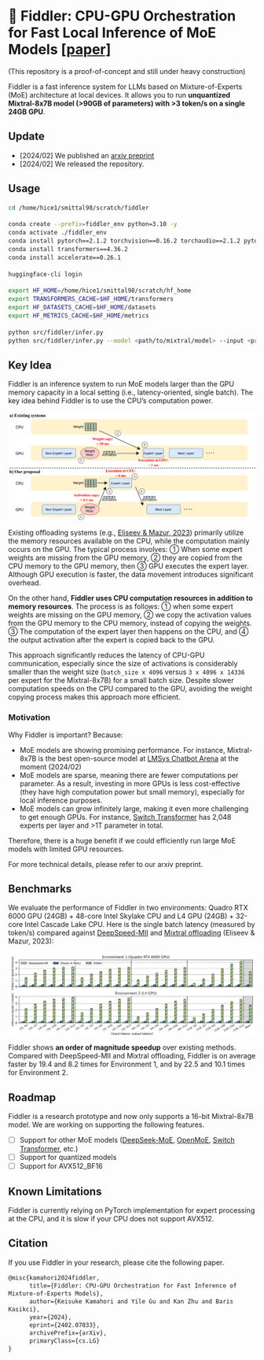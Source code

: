 # 🎻 Fiddler: CPU-GPU Orchestration for Fast Local Inference of MoE Models [[paper]](https://arxiv.org/abs/2402.07033)

(This repository is a proof-of-concept and still under heavy construction)

Fiddler is a fast inference system for LLMs based on Mixture-of-Experts (MoE) architecture at local devices. It allows you to run **unquantized Mixtral-8x7B model (>90GB of parameters) with >3 token/s on a single 24GB GPU**.

## Update
- [2024/02] We published an [arxiv preprint](https://arxiv.org/abs/2402.07033)
- [2024/02] We released the repository.

## Usage
```bash
cd /home/hice1/smittal98/scratch/fiddler

conda create --prefix=fiddler_env python=3.10 -y
conda activate ./fiddler_env
conda install pytorch==2.1.2 torchvision==0.16.2 torchaudio==2.1.2 pytorch-cuda=12.1 -c pytorch -c nvidia
conda install transformers==4.36.2
conda install accelerate==0.26.1

huggingface-cli login

export HF_HOME=/home/hice1/smittal98/scratch/hf_home
export TRANSFORMERS_CACHE=$HF_HOME/transformers
export HF_DATASETS_CACHE=$HF_HOME/datasets
export HF_METRICS_CACHE=$HF_HOME/metrics

python src/fiddler/infer.py
python src/fiddler/infer.py --model <path/to/mixtral/model> --input <prompt>
```

## Key Idea
Fiddler is an inference system to run MoE models larger than the GPU memory capacity in a local setting (i.e., latency-oriented, single batch).
The key idea behind Fiddler is to use the CPU’s computation power.

![](./asset/key-idea.png)

Existing offloading systems (e.g., [Eliseev & Mazur, 2023](https://github.com/dvmazur/mixtral-offloading)) primarily utilize the memory resources available on the CPU, while the computation mainly occurs on the GPU. The typical process involves: ① When some expert weights are missing from the GPU memory, ② they are copied from the CPU memory to the GPU memory, then ③ GPU executes the expert layer.
Although GPU execution is faster, the data movement introduces significant overhead. 

On the other hand, **Fiddler uses CPU computation resources in addition to memory resources**. The process is as follows: ① when some expert weights are missing on the GPU memory, ② we copy the activation values from the GPU memory to the CPU memory, instead of copying the weights. 
③ The computation of the expert layer then happens on the CPU, and ④ the output activation after the expert is copied back to the GPU.

This approach significantly reduces the latency of CPU-GPU communication, especially since the size of activations is considerably smaller than the weight size (`batch_size x 4096` versus `3 x 4096 x 14336` per expert for the Mixtral-8x7B) for a small batch size. Despite slower computation speeds on the CPU compared to the GPU, avoiding the weight copying process makes this approach more efficient. 

### Motivation
Why Fiddler is important? Because: 
- MoE models are showing promising performance. For instance, Mixtral-8x7B is the best open-source model at [LMSys Chatbot Arena](https://huggingface.co/spaces/lmsys/chatbot-arena-leaderboard) at the moment (2024/02)
- MoE models are sparse, meaning there are fewer computations per parameter. As a result, investing in more GPUs is less cost-effective (they have high computation power but small memory), especially for local inference purposes.
- MoE models can grow infinitely large, making it even more challenging to get enough GPUs. For instance, [Switch Transformer](https://arxiv.org/abs/2101.03961) has 2,048 experts per layer and >1T parameter in total.

Therefore, there is a huge benefit if we could efficiently run large MoE models with limited GPU resources.

For more technical details, please refer to our arxiv preprint.

## Benchmarks

We evaluate the performance of Fiddler in two environments: Quadro RTX 6000 GPU (24GB) + 48-core Intel Skylake CPU and L4 GPU (24GB) + 32-core Intel Cascade Lake CPU.
Here is the single batch latency (measured by token/s) compared against [DeepSpeed-MII](https://github.com/microsoft/DeepSpeed-MII) and [Mixtral offloading](https://github.com/dvmazur/mixtral-offloading) (Eliseev & Mazur, 2023):

![](./asset/results.png)

Fiddler shows **an order of magnitude speedup** over existing methods.
Compared with DeepSpeed-MII and Mixtral offloading, Fiddler is on average faster by 19.4 and 8.2 times for Environment 1, and by 22.5 and 10.1 times for Environment 2.

## Roadmap
Fiddler is a research prototype and now only supports a 16-bit Mixtral-8x7B model.
We are working on supporting the following features.
- [ ] Support for other MoE models ([DeepSeek-MoE](https://github.com/deepseek-ai/DeepSeek-MoE), [OpenMoE](https://github.com/XueFuzhao/OpenMoE), [Switch Transformer](https://huggingface.co/docs/transformers/model_doc/switch_transformers), etc.)
- [ ] Support for quantized models
- [ ] Support for AVX512_BF16

## Known Limitations
Fiddler is currently relying on PyTorch implementation for expert processing at the CPU, and it is slow if your CPU does not support AVX512.

## Citation
If you use Fiddler in your research, please cite the following paper. 
```
@misc{kamahori2024fiddler,
      title={Fiddler: CPU-GPU Orchestration for Fast Inference of Mixture-of-Experts Models}, 
      author={Keisuke Kamahori and Yile Gu and Kan Zhu and Baris Kasikci},
      year={2024},
      eprint={2402.07033},
      archivePrefix={arXiv},
      primaryClass={cs.LG}
}
```
